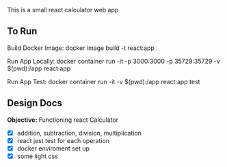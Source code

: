 



This is a small react calculator web app 

## To Run 
Build Docker Image:  docker image build -t react:app .

Run App Locally: docker container run -it -p 3000:3000 -p 35729:35729 -v $(pwd):/app react:app

Run App Test: docker container run -it -v $(pwd):/app react:app test

## Design Docs

**Objective:** Functioning react Calculator 

- [x] addition, subtraction, division, multiplication
- [x] react jest test for each operation
- [x] docker enviroment set up
- [x] some light css 

